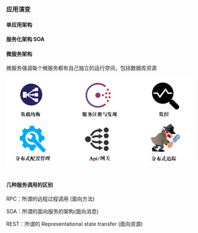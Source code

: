 ### 应用演变
#### 单应用架构
#### 服务化架构 SOA
#### 微服务架构
微服务强调每个微服务都有自己独立的运行空间，包括数据库资源

<div align="center"><img src="./resources/SpringCloud框架.jpg" width="600"/></div><br>


#### 几种服务调用的区别
RPC：所谓的远程过程调用 (面向方法)

SOA：所谓的面向服务的架构(面向消息)

REST：所谓的 Representational state transfer (面向资源)